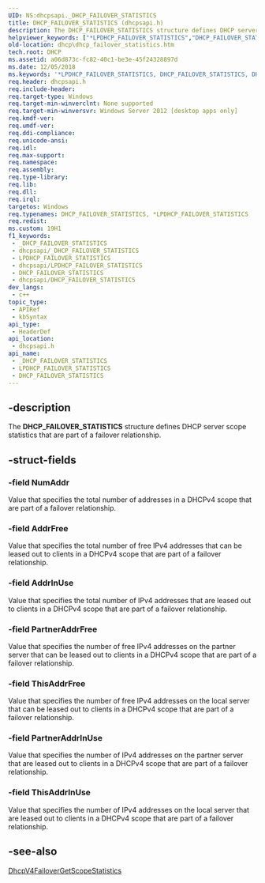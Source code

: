 ```yaml
---
UID: NS:dhcpsapi._DHCP_FAILOVER_STATISTICS
title: DHCP_FAILOVER_STATISTICS (dhcpsapi.h)
description: The DHCP_FAILOVER_STATISTICS structure defines DHCP server scope statistics that are part of a failover relationship.
helpviewer_keywords: ["*LPDHCP_FAILOVER_STATISTICS","DHCP_FAILOVER_STATISTICS","DHCP_FAILOVER_STATISTICS structure [DHCP]","LPDHCP_FAILOVER_STATISTICS","LPDHCP_FAILOVER_STATISTICS structure pointer [DHCP]","dhcp.dhcp_failover_statistics","dhcpsapi/DHCP_FAILOVER_STATISTICS","dhcpsapi/LPDHCP_FAILOVER_STATISTICS"]
old-location: dhcp\dhcp_failover_statistics.htm
tech.root: DHCP
ms.assetid: a06d873c-fc82-40c1-be3e-45f24328897d
ms.date: 12/05/2018
ms.keywords: '*LPDHCP_FAILOVER_STATISTICS, DHCP_FAILOVER_STATISTICS, DHCP_FAILOVER_STATISTICS structure [DHCP], LPDHCP_FAILOVER_STATISTICS, LPDHCP_FAILOVER_STATISTICS structure pointer [DHCP], dhcp.dhcp_failover_statistics, dhcpsapi/DHCP_FAILOVER_STATISTICS, dhcpsapi/LPDHCP_FAILOVER_STATISTICS'
req.header: dhcpsapi.h
req.include-header: 
req.target-type: Windows
req.target-min-winverclnt: None supported
req.target-min-winversvr: Windows Server 2012 [desktop apps only]
req.kmdf-ver: 
req.umdf-ver: 
req.ddi-compliance: 
req.unicode-ansi: 
req.idl: 
req.max-support: 
req.namespace: 
req.assembly: 
req.type-library: 
req.lib: 
req.dll: 
req.irql: 
targetos: Windows
req.typenames: DHCP_FAILOVER_STATISTICS, *LPDHCP_FAILOVER_STATISTICS
req.redist: 
ms.custom: 19H1
f1_keywords:
 - _DHCP_FAILOVER_STATISTICS
 - dhcpsapi/_DHCP_FAILOVER_STATISTICS
 - LPDHCP_FAILOVER_STATISTICS
 - dhcpsapi/LPDHCP_FAILOVER_STATISTICS
 - DHCP_FAILOVER_STATISTICS
 - dhcpsapi/DHCP_FAILOVER_STATISTICS
dev_langs:
 - c++
topic_type:
 - APIRef
 - kbSyntax
api_type:
 - HeaderDef
api_location:
 - dhcpsapi.h
api_name:
 - _DHCP_FAILOVER_STATISTICS
 - LPDHCP_FAILOVER_STATISTICS
 - DHCP_FAILOVER_STATISTICS
---
```


## -description

The <b>DHCP_FAILOVER_STATISTICS</b> structure defines DHCP server scope statistics that are part of a failover relationship.

## -struct-fields

### -field NumAddr

Value that specifies the total number of addresses in a DHCPv4 scope that are part of a failover relationship.

### -field AddrFree

Value that specifies the total number of free IPv4 addresses that can be leased out to clients in a DHCPv4 scope that are part of a failover relationship.

### -field AddrInUse

Value that specifies the total number of IPv4 addresses that are leased out to clients in a DHCPv4 scope that are part of a failover relationship.

### -field PartnerAddrFree

Value that specifies the number of free IPv4 addresses on the partner server that can be leased out to clients in a DHCPv4 scope that are part of a failover relationship.

### -field ThisAddrFree

Value that specifies the number of free IPv4 addresses on the local server that can be leased out to clients in a DHCPv4 scope that are part of a failover relationship.

### -field PartnerAddrInUse

Value that specifies the number of IPv4 addresses on the partner server that are leased out to clients in a DHCPv4 scope that are part of a failover relationship.

### -field ThisAddrInUse

Value that specifies the number of IPv4 addresses on the local server that are leased out to clients in a DHCPv4 scope that are part of a failover relationship.

## -see-also

<a href="/previous-versions/windows/desktop/api/dhcpsapi/nf-dhcpsapi-dhcpv4failovergetscopestatistics">DhcpV4FailoverGetScopeStatistics</a>

